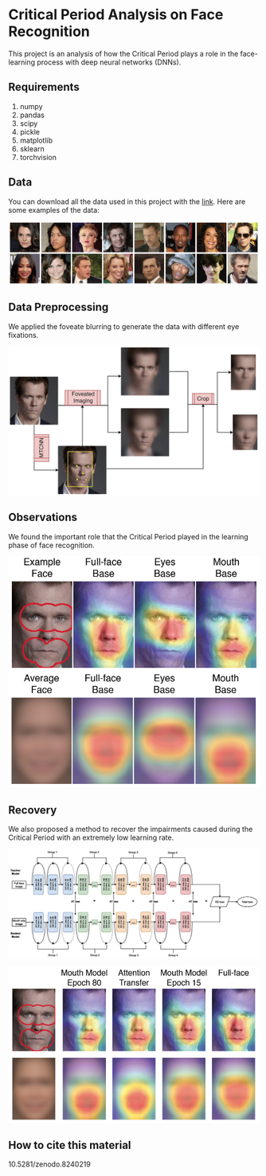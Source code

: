 # Critical Period Analysis on Face Recognition
This project is an analysis of how the Critical Period plays a role in the face-learning process with deep neural networks (DNNs). 
## Requirements
1. numpy
2. pandas
3. scipy
4. pickle
5. matplotlib
6. sklearn
7. torchvision
## Data
You can download all the data used in this project with the [link](https://drive.google.com/file/d/1mYLO-ZxjkAV4EAXfbeYySsnk2KcHr4Y-/view?usp=sharing).
Here are some examples of the data:

![Data Exp](Figs/Fig1-A.png)
## Data Preprocessing
We applied the foveate blurring to generate the data with different eye fixations.

![Data Prep](Figs/Fig1-C.png)
## Observations
We found the important role that the Critical Period played in the learning phase of face recognition.

![The Grad-CAM for an example face](Figs/Fig2-E.png)
![The Grad-CAM group average across faces](Figs/Fig2-F.png)
## Recovery
We also proposed a method to recover the impairments caused during the Critical Period with an extremely low learning rate.

![KL-AT](Figs/Fig6-A.png)

![Grad-CAM](Figs/Fig6-D.png)

## How to cite this material
10.5281/zenodo.8240219
